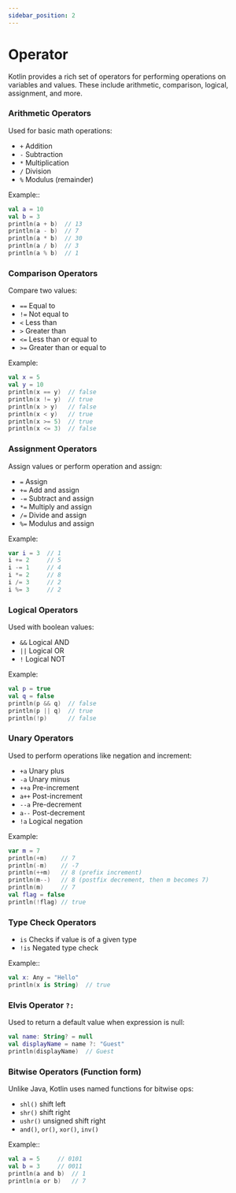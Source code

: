```yaml
---
sidebar_position: 2
---
```


# Operator



Kotlin provides a rich set of operators for performing operations on variables and values.
These include arithmetic, comparison, logical, assignment, and more.


### Arithmetic Operators

Used for basic math operations:

- `+` Addition
- `-` Subtraction
- `*` Multiplication
- `/` Division
- `%` Modulus (remainder)

Example::

```kotlin
val a = 10
val b = 3
println(a + b)  // 13
println(a - b)  // 7
println(a * b)  // 30
println(a / b)  // 3
println(a % b)  // 1
```



### Comparison Operators

Compare two values:
- `==` Equal to
- `!=` Not equal to
- `<`  Less than
- `>`  Greater than
- `<=` Less than or equal to
- `>=` Greater than or equal to

Example:

```kotlin
val x = 5
val y = 10
println(x == y)  // false
println(x != y)  // true
println(x > y)   // false
println(x < y)   // true
println(x >= 5)  // true
println(x <= 3)  // false
```

### Assignment Operators

Assign values or perform operation and assign:
- `=` Assign
- `+=` Add and assign
- `-=` Subtract and assign
- `*=` Multiply and assign
- `/=` Divide and assign
- `%=` Modulus and assign

Example: 

```kotlin
var i = 3  // 1
i += 2     // 5
i -= 1     // 4
i *= 2     // 8
i /= 3     // 2
i %= 3     // 2
```

### Logical Operators

Used with boolean values:
- `&&` Logical AND
- `||` Logical OR
- `!`  Logical NOT

Example:

```kotlin
val p = true
val q = false
println(p && q)  // false
println(p || q)  // true
println(!p)      // false
```

### Unary Operators

Used to perform operations like negation and increment:
- `+a` Unary plus
- `-a` Unary minus
- `++a` Pre-increment
- `a++` Post-increment
- `--a` Pre-decrement
- `a--` Post-decrement
- `!a` Logical negation

Example: 

```kotlin
var m = 7
println(+m)    // 7
println(-m)    // -7
println(++m)   // 8 (prefix increment)
println(m--)   // 8 (postfix decrement, then m becomes 7)
println(m)     // 7
val flag = false
println(!flag) // true
```

### Type Check Operators

- `is` Checks if value is of a given type
- `!is` Negated type check

Example::

```kotlin
val x: Any = "Hello"
println(x is String)  // true
```


### Elvis Operator `?:`

Used to return a default value when expression is null:

```kotlin
val name: String? = null
val displayName = name ?: "Guest"
println(displayName)  // Guest
```


### Bitwise Operators (Function form)

Unlike Java, Kotlin uses named functions for bitwise ops:
- `shl()` shift left
- `shr()` shift right
- `ushr()` unsigned shift right
- `and()`, `or()`, `xor()`, `inv()`

Example::

```kotlin
val a = 5     // 0101
val b = 3     // 0011
println(a and b)  // 1
println(a or b)   // 7
```
